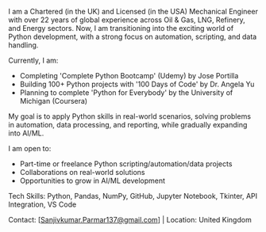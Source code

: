 I am a Chartered (in the UK) and Licensed (in the USA) Mechanical Engineer with over 22 years of global experience across Oil & Gas, LNG, Refinery, and Energy sectors. 
Now, I am transitioning into the exciting world of Python development, with a strong focus on automation, scripting, and data handling.

Currently, I am:
- Completing 'Complete Python Bootcamp' (Udemy) by Jose Portilla
- Building 100+ Python projects with '100 Days of Code' by Dr. Angela Yu
- Planning to complete 'Python for Everybody' by the University of Michigan (Coursera)

My goal is to apply Python skills in real-world scenarios, solving problems in automation, data processing, and reporting, while gradually expanding into AI/ML.

I am open to:
- Part-time or freelance Python scripting/automation/data projects
- Collaborations on real-world solutions
- Opportunities to grow in AI/ML development

Tech Skills: Python, Pandas, NumPy, GitHub, Jupyter Notebook, Tkinter, API Integration, VS Code

Contact: [Sanjivkumar.Parmar137@gmail.com] | Location: United Kingdom
